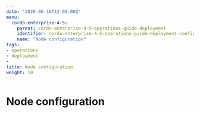 ```yaml
---
date: '2020-06-16T12:00:00Z'
menu:
  corda-enterprise-4-5:
    parent: corda-enterprise-4-5-operations-guide-deployment
    identifier: corda-enterprise-4-5-operations-guide-deployment-configuration
    name: "Node configuration"
tags:
- operations
- deployment
-
title: Node configuration
weight: 10
---
```


# Node configuration

